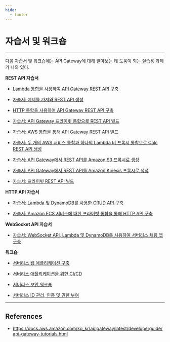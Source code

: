 ```yaml
---
hide:
  - footer
---
```


# 자습서 및 워크숍

---

다음 자습서 및 워크숍에는 API Gateway에 대해 알아보는 데 도움이 되는 실습용 과제가 나와 있다.

**REST API 자습서**

- [Lambda 통합을 사용하여 API Gateway REST API 구축](https://docs.aws.amazon.com/ko_kr/apigateway/latest/developerguide/getting-started-with-lambda-integration.html)

- [자습서: 예제를 가져와 REST API 생성](https://docs.aws.amazon.com/ko_kr/apigateway/latest/developerguide/api-gateway-create-api-from-example.html)

- [HTTP 통합을 사용하여 API Gateway REST API 구축](https://docs.aws.amazon.com/ko_kr/apigateway/latest/developerguide/getting-started-http-integrations.html)

- [자습서: API Gateway 프라이빗 통합으로 REST API 빌드](https://docs.aws.amazon.com/ko_kr/apigateway/latest/developerguide/getting-started-with-private-integration.html)

- [자습서: AWS 통합을 통해 API Gateway REST API 빌드](https://docs.aws.amazon.com/ko_kr/apigateway/latest/developerguide/getting-started-aws-proxy.html)

- [자습서: 두 개의 AWS 서비스 통합과 하나의 Lambda 비 프록시 통합으로 Calc REST API 생성](https://docs.aws.amazon.com/ko_kr/apigateway/latest/developerguide/integrating-api-with-aws-services-lambda.html)

- [자습서: API Gateway에서 REST API를 Amazon S3 프록시로 생성](https://docs.aws.amazon.com/ko_kr/apigateway/latest/developerguide/integrating-api-with-aws-services-s3.html)

- [자습서: API Gateway에서 REST API를 Amazon Kinesis 프록시로 생성](https://docs.aws.amazon.com/ko_kr/apigateway/latest/developerguide/integrating-api-with-aws-services-kinesis.html)

- [자습서: 프라이빗 REST API 빌드](https://docs.aws.amazon.com/ko_kr/apigateway/latest/developerguide/private-api-tutorial.html)

**HTTP API 자습서**

- [자습서: Lambda 및 DynamoDB를 사용한 CRUD API 구축](https://docs.aws.amazon.com/ko_kr/apigateway/latest/developerguide/http-api-dynamo-db.html)

- [자습서: Amazon ECS 서비스에 대한 프라이빗 통합을 통해 HTTP API 구축](https://docs.aws.amazon.com/ko_kr/apigateway/latest/developerguide/http-api-private-integration.html)

**WebSocket API 자습서**

- [자습서: WebSocket API, Lambda 및 DynamoDB를 사용하여 서버리스 채팅 앱 구축](https://docs.aws.amazon.com/ko_kr/apigateway/latest/developerguide/websocket-api-chat-app.html)

**워크숍**

- [서버리스 웹 애플리케이션 구축](https://webapp.serverlessworkshops.io/)

- [서버리스 애플리케이션을 위한 CI/CD](https://cicd.serverlessworkshops.io/)

- [서버리스 보안 워크숍](https://github.com/aws-samples/aws-serverless-security-workshop)

- [서버리스 ID 관리, 인증 및 권한 부여](https://auth.serverlessworkshops.io/)

---

## References

- <https://docs.aws.amazon.com/ko_kr/apigateway/latest/developerguide/api-gateway-tutorials.html>
